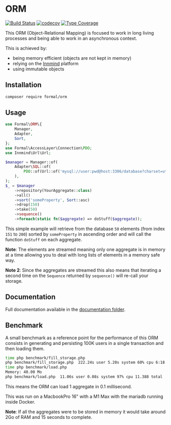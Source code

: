 # ORM

[![Build Status](https://github.com/formal-php/orm/workflows/CI/badge.svg?branch=master)](https://github.com/formal-php/orm/actions?query=workflow%3ACI)
[![codecov](https://codecov.io/gh/formal-php/orm/branch/develop/graph/badge.svg)](https://codecov.io/gh/formal-php/orm)
[![Type Coverage](https://shepherd.dev/github/formal-php/orm/coverage.svg)](https://shepherd.dev/github/formal-php/orm)

This ORM (Object-Relational Mapping) is focused to work in long living processes and being able to work in an asynchronous context.

This is achieved by:
- being memory efficient (objects are not kept in memory)
- relying on the [Innmind](https://github.com/Innmind) platform
- using immutable objects

## Installation

```sh
composer require formal/orm
```

## Usage

```php
use Formal\ORM\{
    Manager,
    Adapter,
    Sort,
};
use Formal\AccessLayer\Connection\PDO;
use Innmind\Url\Url;

$manager = Manager::of(
    Adapter\SQL::of(
        PDO::of(Url::of('mysql://user:pwd@host:3306/database?charset=utf8mb4')),
    ),
);
$_ = $manager
    ->repository(YourAggregate::class)
    ->all()
    ->sort('someProperty', Sort::asc)
    ->drop(150)
    ->take(50)
    ->sequence()
    ->foreach(static fn($aggregate) => doStuff($aggregate));
```

This simple example will retrieve from the database `50` elements (from index `151` to `200`) sorted by `someProperty` in ascending order and will call the function `doStuff` on each aggregate.

**Note**: The elements are streamed meaning only one aggregate is in memory at a time allowing you to deal with long lists of elements in a memory safe way.

**Note 2**: Since the aggregates are streamed this also means that iterating a second time on the `Sequence` returned by `sequence()` will re-call your storage.

## Documentation

Full documentation available in the [documentation folder](documentation/).

## Benchmark

A small benchmark as a reference point for the performance of this ORM consists in generating and persisting 100K users in a single transaction and then loading them.

```sh
time php benchmark/fill_storage.php
php benchmark/fill_storage.php  222.24s user 5.20s system 60% cpu 6:18.40 total
time php benchmark/load.php
Memory: 40.00 Mo
php benchmark/load.php  11.06s user 0.08s system 97% cpu 11.388 total
```

This means the ORM can load 1 aggregate in 0.1 millisecond.

This was run on a MacbookPro 16" with a M1 Max with the mariadb running inside Docker.

**Note**: If all the aggregates were to be stored in memory it would take around 2Go of RAM and 15 seconds to complete.
